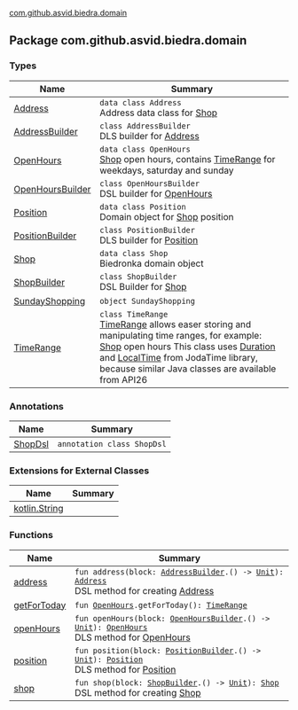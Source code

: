 [com.github.asvid.biedra.domain](./index.md)

## Package com.github.asvid.biedra.domain

### Types

| Name | Summary |
|---|---|
| [Address](-address/index.md) | `data class Address`<br>Address data class for [Shop](-shop/index.md) |
| [AddressBuilder](-address-builder/index.md) | `class AddressBuilder`<br>DLS builder for [Address](-address/index.md) |
| [OpenHours](-open-hours/index.md) | `data class OpenHours`<br>[Shop](-shop/index.md) open hours, contains [TimeRange](-time-range/index.md) for weekdays, saturday and sunday |
| [OpenHoursBuilder](-open-hours-builder/index.md) | `class OpenHoursBuilder`<br>DSL builder for [OpenHours](-open-hours/index.md) |
| [Position](-position/index.md) | `data class Position`<br>Domain object for [Shop](-shop/index.md) position |
| [PositionBuilder](-position-builder/index.md) | `class PositionBuilder`<br>DLS builder for [Position](-position/index.md) |
| [Shop](-shop/index.md) | `data class Shop`<br>Biedronka domain object |
| [ShopBuilder](-shop-builder/index.md) | `class ShopBuilder`<br>DSL Builder for [Shop](-shop/index.md) |
| [SundayShopping](-sunday-shopping/index.md) | `object SundayShopping` |
| [TimeRange](-time-range/index.md) | `class TimeRange`<br>[TimeRange](-time-range/index.md) allows easer storing and manipulating time ranges, for example: [Shop](-shop/index.md) open hours This class uses [Duration](#) and [LocalTime](#) from JodaTime library, because similar Java classes are available from API26 |

### Annotations

| Name | Summary |
|---|---|
| [ShopDsl](-shop-dsl/index.md) | `annotation class ShopDsl` |

### Extensions for External Classes

| Name | Summary |
|---|---|
| [kotlin.String](kotlin.-string/index.md) |  |

### Functions

| Name | Summary |
|---|---|
| [address](address.md) | `fun address(block: `[`AddressBuilder`](-address-builder/index.md)`.() -> `[`Unit`](https://kotlinlang.org/api/latest/jvm/stdlib/kotlin/-unit/index.html)`): `[`Address`](-address/index.md)<br>DSL method for creating [Address](-address/index.md) |
| [getForToday](get-for-today.md) | `fun `[`OpenHours`](-open-hours/index.md)`.getForToday(): `[`TimeRange`](-time-range/index.md) |
| [openHours](open-hours.md) | `fun openHours(block: `[`OpenHoursBuilder`](-open-hours-builder/index.md)`.() -> `[`Unit`](https://kotlinlang.org/api/latest/jvm/stdlib/kotlin/-unit/index.html)`): `[`OpenHours`](-open-hours/index.md)<br>DLS method for [OpenHours](-open-hours/index.md) |
| [position](position.md) | `fun position(block: `[`PositionBuilder`](-position-builder/index.md)`.() -> `[`Unit`](https://kotlinlang.org/api/latest/jvm/stdlib/kotlin/-unit/index.html)`): `[`Position`](-position/index.md)<br>DLS method for [Position](-position/index.md) |
| [shop](shop.md) | `fun shop(block: `[`ShopBuilder`](-shop-builder/index.md)`.() -> `[`Unit`](https://kotlinlang.org/api/latest/jvm/stdlib/kotlin/-unit/index.html)`): `[`Shop`](-shop/index.md)<br>DSL method for creating [Shop](-shop/index.md) |
